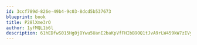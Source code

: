 ```yaml
---
id: 3ccf789d-826e-49b4-9c03-8dcd5b537673
blueprint: book
title: P28lXme3rO
author: 1yfMQL1b6l
description: 61hEDfwS015Hg0jOYwu5UanE2baKpVfFHIbB9OQ1tJvA9rLW459kW7zIVysC4peeAxi7XQvUgq3d46EhOLMBnRgUfFamEtlVlpWu
---
```

